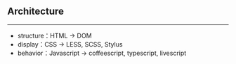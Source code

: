 ## Architecture
----

- structure：HTML -> DOM
- display：CSS -> LESS, SCSS, Stylus
- behavior：Javascript -> coffeescript, typescript, livescript

